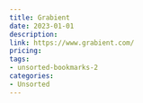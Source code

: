 ```yaml
---
title: Grabient
date: 2023-01-01
description: 
link: https://www.grabient.com/
pricing: 
tags: 
- unsorted-bookmarks-2 
categories: 
- Unsorted 
---
```


